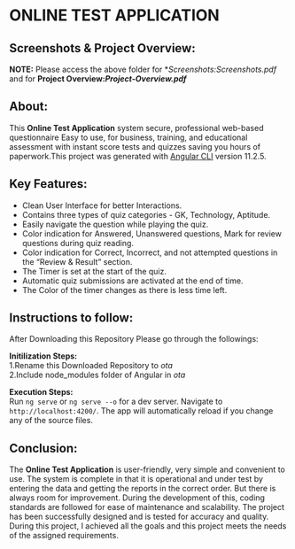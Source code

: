 # ONLINE TEST APPLICATION

## Screenshots & Project Overview:
**NOTE:** Please access the above folder for **Screenshots:*Screenshots.pdf** and for **Project Overview:*Project-Overview.pdf***

## About:

This **Online Test Application** system secure, professional web-based questionnaire Easy to use, for business, training, and educational assessment with instant score
tests and quizzes saving you hours of paperwork.This project was generated with [Angular CLI](https://github.com/angular/angular-cli) version 11.2.5.

## Key Features:

- Clean User Interface for better Interactions.
- Contains three types of quiz categories - GK, Technology, Aptitude.
- Easily navigate the question while playing the quiz.
- Color indication for Answered, Unanswered questions, Mark for review questions during quiz reading.
- Color indication for Correct, Incorrect, and not attempted questions in the “Review & Result” section.
- The Timer is set at the start of the quiz.
- Automatic quiz submissions are activated at the end of time.
- The Color of the timer changes as there is less time left.

## Instructions to follow:
After Downloading this Repository Please go through the followings:</br>

**Initilization Steps:**</br>
1.Rename this Downloaded Repository to *ota* </br>
2.Include node_modules folder of Angular in *ota* </br>

**Execution Steps:**</br>
Run `ng serve` or `ng serve --o` for a dev server. Navigate to `http://localhost:4200/`. The app will automatically reload if you change any of the source files.

## Conclusion:
The **Online Test Application** is user-friendly, very simple and convenient to use. The system is complete in that it is operational and under test
by entering the data and getting the reports in the correct order. But there is always room for improvement. During the development of this, coding standards are
followed for ease of maintenance and scalability. The project has been successfully designed and is tested for accuracy and quality. During this project, I achieved
all the goals and this project meets the needs of the assigned requirements.
